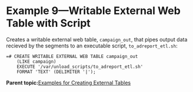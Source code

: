 # Example 9—Writable External Web Table with Script 

Creates a writable external web table, `campaign_out`, that pipes output data recieved by the segments to an executable script, `to_adreport_etl.sh`:

```
=# CREATE WRITABLE EXTERNAL WEB TABLE campaign_out
    (LIKE campaign)
    EXECUTE '/var/unload_scripts/to_adreport_etl.sh'
    FORMAT 'TEXT' (DELIMITER '|');
```

**Parent topic:**[Examples for Creating External Tables](../external/g-creating-external-tables---examples.html)

